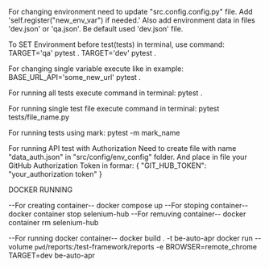 For changing environment need to update "src.config.config.py" file. Add 'self.register("new_env_var") if needed.'
Also add environment data in files 'dev.json' or 'qa.json'. Be default used 'dev.json' file.

To SET Environment before test(tests) in terminal, use command:
        TARGET='qa' pytest .
        TARGET='dev' pytest .

For changing single variable execute like in example:
        BASE_URL_API='some_new_url' pytest . 
 
For running all tests execute command in terminal:
        pytest .

For running single test file execute command in terminal:
        pytest tests/file_name.py

For running tests using mark:
        pytest -m mark_name


For running API test with Authorization
Need to create file with name "data_auth.json" in "src/config/env_config" folder.
And place in file your GitHub Authorization Token in formar:
{
    "GIT_HUB_TOKEN": "your_authorization token"
}




DOCKER RUNNING

--For creating container--
docker compose up
--For stoping container--
docker container stop selenium-hub
--For remuving container--
docker container rm selenium-hub


--For running docker container--
docker build . -t be-auto-apr
docker run --volume `pwd`/reports:/test-framework/reports -e BROWSER=remote_chrome TARGET=dev be-auto-apr


